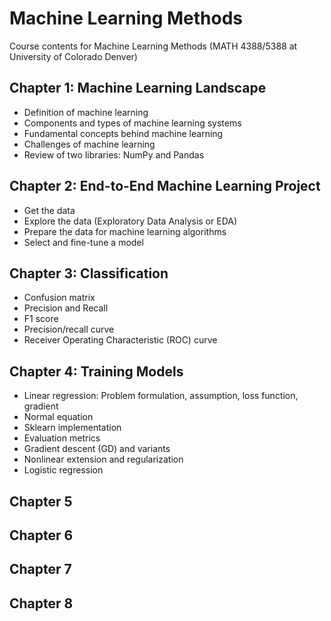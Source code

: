 # Machine Learning Methods
Course contents for Machine Learning Methods (MATH 4388/5388 at University of Colorado Denver)
## Chapter 1: Machine Learning Landscape 
- Definition of machine learning
- Components and types of machine learning systems
- Fundamental concepts behind machine learning
- Challenges of machine learning
- Review of two libraries: NumPy and Pandas 

## Chapter 2: End-to-End Machine Learning Project
- Get the data 
- Explore the data (Exploratory Data Analysis or EDA) 
- Prepare the data for machine learning algorithms
- Select and fine-tune a model 

## Chapter 3: Classification
- Confusion matrix
- Precision and Recall 
- F1 score
- Precision/recall curve
- Receiver Operating Characteristic (ROC) curve 

## Chapter 4: Training Models 
- Linear regression: Problem formulation, assumption, loss function, gradient
- Normal equation
- Sklearn implementation
- Evaluation metrics
- Gradient descent (GD) and variants
- Nonlinear extension and regularization 
- Logistic regression

## Chapter 5

## Chapter 6

## Chapter 7

## Chapter 8
